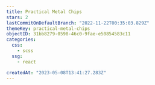 ```yaml
---
title: Practical Metal Chips
stars: 2
lastCommitOnDefaultBranch: "2022-11-22T00:35:03.829Z"
themeKey: practical-metal-chips
objectID: 31bb8279-0598-46c0-9fae-e50854583c11
categories:
  css:
    - scss
  ssg:
    - react

createdAt: "2023-05-08T13:41:27.283Z"
---
```

